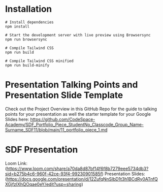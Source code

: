 # Installation

```
# Install dependencies
npm install

# Start the development server with live preview using Browsersync
npm run browsersync

# Compile Tailwind CSS
npm run build

# Compile Tailwind CSS minified
npm run build-minify

```

# Presentation Talking Points and Presentation Slide Template
Check out the Project Overview in this GitHub Repo for the guide to talking points for your presentation as well the starter template for your Google Slides here: https://github.com/CodeSpace-Academy/SDF_Portfolio_Piece_StudentNo_Classcode_Group_Name-Surname_SDF11/blob/main/11_portfolio_piece_1.md

# SDF Presentation
Loom Link: (https://www.loom.com/share/a70da8d87bf14f6f8b7279eee5734db3?sid=b275b4c6-960f-42ce-93f4-99230901585f)
Presentation Slides: (https://docs.google.com/presentation/d/12ZufqNnSIbD1t3h1BCdRy0ATnfQXGjfzlXhQOqae0eY/edit?usp=sharing)
